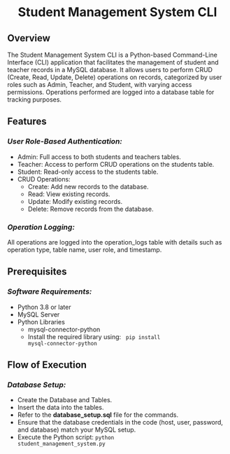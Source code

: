 # <p font-size="2rem" align='center'>Student Management System CLI</p>

## Overview

The Student Management System CLI is a Python-based Command-Line Interface (CLI) application that facilitates the management of student and teacher records in a MySQL database. It allows users to perform CRUD (Create, Read, Update, Delete) operations on records, categorized by user roles such as Admin, Teacher, and Student, with varying access permissions. Operations performed are logged into a database table for tracking purposes.

## Features

### _User Role-Based Authentication:_

- Admin: Full access to both students and teachers tables.
- Teacher: Access to perform CRUD operations on the students table.
- Student: Read-only access to the students table.
- CRUD Operations:
  - Create: Add new records to the database.
  - Read: View existing records.
  - Update: Modify existing records.
  - Delete: Remove records from the database.

### _Operation Logging:_

All operations are logged into the operation_logs table with details such as operation type, table name, user role, and timestamp.

## Prerequisites

### _Software Requirements:_

- Python 3.8 or later
- MySQL Server
- Python Libraries
  - mysql-connector-python
  - Install the required library using: <code> pip install mysql-connector-python</code>

## Flow of Execution

### _Database Setup:_

- Create the Database and Tables.
- Insert the data into the tables.
- Refer to the **database_setup.sql** file for the commands.
- Ensure that the database credentials in the code (host, user, password, and database) match your MySQL setup.
- Execute the Python script: <code>python student_management_system.py</code>

